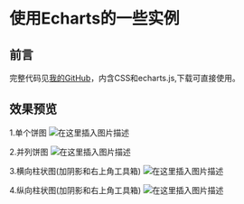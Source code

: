 # 使用Echarts的一些实例


## 前言
完整代码见[我的GitHub](https://github.com/SparksFly8/EchartsInstances)，内含CSS和echarts.js,下载可直接使用。

## 效果预览
1.单个饼图
![在这里插入图片描述](https://img-blog.csdnimg.cn/20190308110132334.png?x-oss-process=image/watermark,type_ZmFuZ3poZW5naGVpdGk,shadow_10,text_aHR0cHM6Ly9ibG9nLmNzZG4ubmV0L1NMX1dvcmxk,size_16,color_FFFFFF,t_70)

2.并列饼图
![在这里插入图片描述](https://img-blog.csdnimg.cn/20190308110150160.png?x-oss-process=image/watermark,type_ZmFuZ3poZW5naGVpdGk,shadow_10,text_aHR0cHM6Ly9ibG9nLmNzZG4ubmV0L1NMX1dvcmxk,size_16,color_FFFFFF,t_70)

3.横向柱状图(加阴影和右上角工具箱)
![在这里插入图片描述](https://img-blog.csdnimg.cn/20190308110108777.png?x-oss-process=image/watermark,type_ZmFuZ3poZW5naGVpdGk,shadow_10,text_aHR0cHM6Ly9ibG9nLmNzZG4ubmV0L1NMX1dvcmxk,size_16,color_FFFFFF,t_70)


4.纵向柱状图(加阴影和右上角工具箱)
![在这里插入图片描述](https://img-blog.csdnimg.cn/20190308110053778.png?x-oss-process=image/watermark,type_ZmFuZ3poZW5naGVpdGk,shadow_10,text_aHR0cHM6Ly9ibG9nLmNzZG4ubmV0L1NMX1dvcmxk,size_16,color_FFFFFF,t_70)
